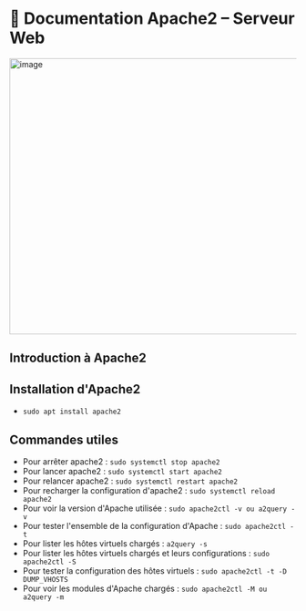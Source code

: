 # 🧱 Documentation Apache2 – Serveur Web
<img width="620" height="485" alt="image" src="https://github.com/user-attachments/assets/8cfce6b7-de11-4b7f-85bc-30f5cd990973" />

## Introduction à Apache2





## Installation d'Apache2 
- ```sudo apt install apache2```


## Commandes utiles
- Pour arrêter apache2 : ```sudo systemctl stop apache2```
- Pour lancer apache2 : ```sudo systemctl start apache2```
- Pour relancer apache2 : ```sudo systemctl restart apache2```
- Pour recharger la configuration d'apache2 : ```sudo systemctl reload apache2```
- Pour voir la version d'Apache utilisée : ```sudo apache2ctl -v ou a2query -v```
- Pour tester l'ensemble de la configuration d'Apache : ```sudo apache2ctl -t```
- Pour lister les hôtes virtuels chargés : ```a2query -s```
- Pour lister les hôtes virtuels chargés et leurs configurations : ```sudo apache2ctl -S```
- Pour tester la configuration des hôtes virtuels : ```sudo apache2ctl -t -D DUMP_VHOSTS```
- Pour voir les modules d'Apache chargés : ```sudo apache2ctl -M ou a2query -m```
